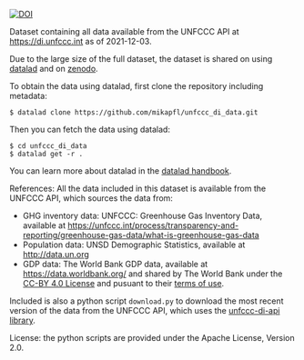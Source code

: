 [![DOI](https://zenodo.org/badge/DOI/10.5281/zenodo.4198782.svg)](https://doi.org/10.5281/zenodo.4198782)

Dataset containing all data available from the UNFCCC API at https://di.unfccc.int as of 2021-12-03.

Due to the large size of the full dataset, the dataset is shared on using [datalad](https://www.datalad.org/) and on [zenodo](https://doi.org/10.5281/zenodo.4198782).

To obtain the data using datalad, first clone the repository including metadata:
```shell
$ datalad clone https://github.com/mikapfl/unfccc_di_data.git
```
Then you can fetch the data using datalad:
```shell
$ cd unfccc_di_data
$ datalad get -r .
```
You can learn more about datalad in the [datalad handbook](http://handbook.datalad.org).

References:
All the data included in this dataset is available from the UNFCCC API, which sources the data from:
* GHG inventory data: UNFCCC: Greenhouse Gas Inventory Data, available at https://unfccc.int/process/transparency-and-reporting/greenhouse-gas-data/what-is-greenhouse-gas-data
* Population data: UNSD Demographic Statistics, available at http://data.un.org
* GDP data: The World Bank GDP data, available at https://data.worldbank.org/ and shared by The World Bank under the [CC-BY 4.0 License](https://creativecommons.org/licenses/by/4.0/) and pusuant to their [terms of use](https://data.worldbank.org/summary-terms-of-use).

Included is also a python script `download.py` to download the most recent version of the data from the UNFCCC API, which uses the [unfccc-di-api library](https://pypi.org/project/unfccc-di-api/).

License: the python scripts are provided under the Apache License, Version 2.0.
